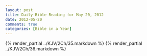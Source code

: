 ```yaml
---
layout: post
title: Daily Bible Reading for May 20, 2012
date: 2012-05-20
comments: true
categories: [Bible in a Year]
---
```

{% render_partial ../KJV/2Ch/35.markdown %}
{% render_partial ../KJV/2Ch/36.markdown %}
